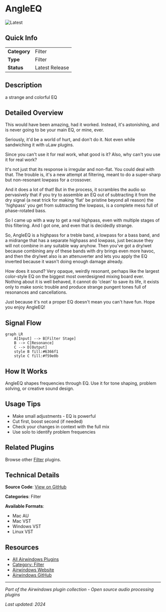 # AngleEQ

![Latest](https://img.shields.io/badge/-Latest-10b981)

## Quick Info

| | |
|---|---|
| **Category** | Filter |
| **Type** | Filter |
| **Status** | Latest Release |

## Description

a strange and colorful EQ

## Detailed Overview

This would have been amazing, had it worked. Instead, it's astonishing, and is never going to be your main EQ, or mine, ever.

Seriously, it'd be a world of hurt, and don't do it. Not even while sandwiching it with uLaw plugins.

Since you can't use it for real work, what good is it? Also, why can't you use it for real work?

It's not just that its response is irregular and non-flat. You could deal with that. The trouble is, it's a new attempt at filtering, meant to do a super-sharp but non-resonant lowpass for a crossover.

And it does a lot of that! But in the process, it scrambles the audio so pervasively that if you try to assemble an EQ out of subtracting it from the dry signal (a neat trick for making 'flat' be pristine beyond all reason) the 'highpass' you get from subtracting the lowpass, is a complete mess full of phase-rotated bass.

So I came up with a way to get a real highpass, even with multiple stages of this filtering. And I got one, and even that is decidedly strange.

So, AngleEQ is a highpass for a treble band, a lowpass for a bass band, and a midrange that has a separate highpass and lowpass, just because they will not combine in any suitable way anyhow. Then you've got a dry/wet because combining any of these bands with dry brings even more havoc, and then the dry/wet also is an attenuverter and lets you apply the EQ inverted because it wasn't doing enough damage already.

How does it sound? Very opaque, weirdly resonant, perhaps like the largest color-style EQ on the biggest most overdesigned mixing board ever. Nothing about it is well behaved, it cannot do 'clean' to save its life, it exists only to make sonic trouble and produce strange pungent tones full of resonances and cancellations.

Just because it's not a proper EQ doesn't mean you can't have fun. Hope you enjoy AngleEQ!

## Signal Flow

```mermaid
graph LR
    A[Input] --> B[Filter Stage]
    B --> C[Resonance]
    C --> D[Output]
    style B fill:#6366f1
    style C fill:#f59e0b
```

## How It Works

AngleEQ shapes frequencies through EQ. Use it for tone shaping, problem solving, or creative sound design.

## Usage Tips

- Make small adjustments - EQ is powerful
- Cut first, boost second (if needed)
- Check your changes in context with the full mix
- Use solo to identify problem frequencies


## Related Plugins

Browse other [Filter](../categories/filter.md) plugins.


## Technical Details

**Source Code**: [View on GitHub](https://github.com/airwindows/airwindows/tree/master/plugins/LinuxVST/src/AngleEQ)

**Categories**: Filter

**Available Formats**:
- Mac AU
- Mac VST
- Windows VST
- Linux VST

## Resources

- [All Airwindows Plugins](../../README.md)
- [Category: Filter](../categories/filter.md)
- [Airwindows Website](https://www.airwindows.com)
- [Airwindows GitHub](https://github.com/airwindows/airwindows)

---

*Part of the Airwindows plugin collection - Open source audio processing plugins*

*Last updated: 2024*
